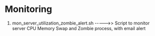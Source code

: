 # Monitoring
 1. mon_server_utilization_zombie_alert.sh  ----->> Script to monitor server CPU Memory Swap and Zombie process, with email alert
